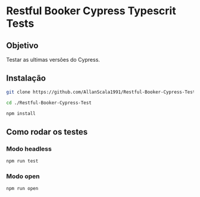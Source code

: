 # Restful Booker Cypress Typescrit Tests

## Objetivo
Testar as ultimas versões do Cypress.

## Instalação
```bash
git clone https://github.com/AllanScala1991/Restful-Booker-Cypress-Test
```

```bash
cd ./Restful-Booker-Cypress-Test
```

```bash
npm install
```

## Como rodar os testes
### Modo headless
```bash
npm run test
```

### Modo open
```bash
npm run open
```